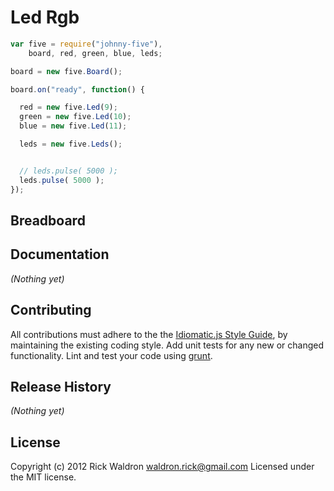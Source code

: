 # Led Rgb

```javascript
var five = require("johnny-five"),
    board, red, green, blue, leds;

board = new five.Board();

board.on("ready", function() {

  red = new five.Led(9);
  green = new five.Led(10);
  blue = new five.Led(11);

  leds = new five.Leds();


  // leds.pulse( 5000 );
  leds.pulse( 5000 );
});

```

## Breadboard




## Documentation

_(Nothing yet)_









## Contributing
All contributions must adhere to the the [Idiomatic.js Style Guide](https://github.com/rwldrn/idiomatic.js),
by maintaining the existing coding style. Add unit tests for any new or changed functionality. Lint and test your code using [grunt](https://github.com/cowboy/grunt).

## Release History
_(Nothing yet)_

## License
Copyright (c) 2012 Rick Waldron <waldron.rick@gmail.com>
Licensed under the MIT license.
